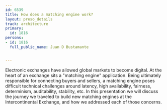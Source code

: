 ---
id: 6539
title: How does a matching engine work?
layout: preso_details
track: architecture
primary:
  id: 1816
persons:
- id: 1816
  full_public_name: Juan D Bustamante

---
Electronic exchanges have allowed global markets to become digital. At the heart of an exchange sits a "matching engine" application. Being ultimately responsible for connecting buyers and sellers, a matching engine poses difficult technical challenges around latency, high availability, fairness, determinism, auditability, stability, etc. In this presentation we will discuss the journey we traveled to build new matching engines at the Intercontinental Exchange, and how we addressed each of those concerns.
